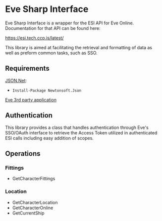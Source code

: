 # Eve Sharp Interface

Eve Sharp Interface is a wrapper for the ESI API for Eve Online.  Documentation for that API can be found here:

https://esi.tech.ccp.is/latest/

This library is aimed at facilitating the retrieval and formatting of data as well as preform common tasks, such as SSO.

## Requirements

[JSON.Net](http://www.newtonsoft.com/json):

  - `Install-Package Newtonsoft.Json`

[Eve 3rd party application](https://developers.eveonline.com/applications)

## Authentication

This library provides a class that handles authentication through Eve's SSO/OAuth interface to retrieve the Access Token utilized in authenticated ESI calls including easy addition of scopes.

## Operations

### Fittings

* GetCharacterFittings

### Location

* GetCharacterLocation
* GetCharacterOnline
* GetCurrentShip
